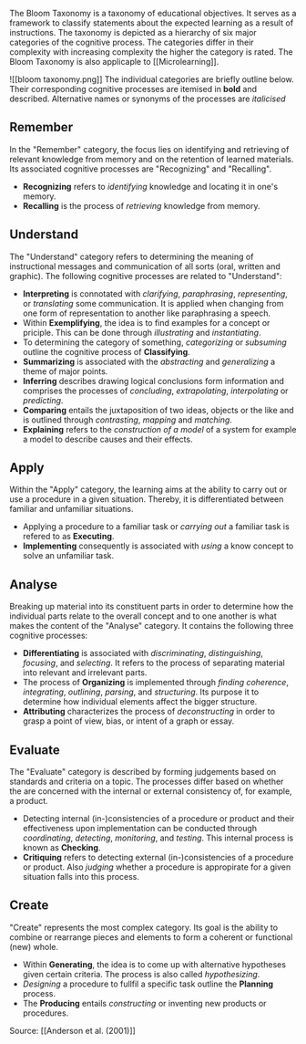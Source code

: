 The Bloom Taxonomy is a taxonomy of educational objectives. It serves as a framework to classify statements about the expected learning as a result of instructions. The taxonomy is depicted as a hierarchy of six major categories of the cognitive process. The categories differ in their complexity with increasing complexity the higher the category is rated. The Bloom Taxonomy is also applicaple to [[Microlearning]].

![[bloom taxonomy.png]]
The individual categories are briefly outline below. Their corresponding cognitive processes are itemised in **bold** and described. Alternative names or synonyms of the processes are *italicised*

## Remember
In the "Remember" category, the focus lies on identifying and retrieving of relevant knowledge from memory and on the retention of learned materials. Its associated cognitive processes are "Recognizing" and "Recalling".
- **Recognizing** refers to *identifying* knowledge and locating it in one's memory.
- **Recalling** is the process of *retrieving* knowledge from memory.

## Understand
The "Understand" category refers to determining the meaning of instructional messages and communication of all sorts (oral, written and graphic). The following cognitive processes are related to "Understand":
- **Interpreting** is connotated with *clarifying*, *paraphrasing*, *representing*, or *translating* some communication. It is applied when changing from one form of representation to another like paraphrasing a speech.
- Within **Exemplifying**, the idea is to find examples for a concept or priciple. This can be done through *illustrating* and *instantiating*.
- To determining the category of something, *categorizing* or *subsuming* outline the cognitive process of **Classifying**.
- **Summarizing** is associated with the *abstracting* and *generalizing* a theme of major points.
- **Inferring** describes drawing logical conclusions form information and comprises the processes of *concluding*, *extrapolating*, *interpolating* or *predicting*.
- **Comparing** entails the juxtaposition of two ideas, objects or the like and is outlined through *contrasting*, *mapping* and *matching*.
- **Explaining** refers to the *construction of a model* of a system for example a model to describe causes and their effects.

## Apply
Within the "Apply" category, the learning aims at the ability to carry out or use a procedure in a given situation. Thereby, it is differentiated between familiar and unfamiliar situations.
- Applying a procedure to a familiar task or *carrying out* a familiar task is refered to as **Executing**.
- **Implementing** consequently is associated with *using* a know concept to solve an unfamiliar task.

## Analyse
Breaking up material into its constituent parts in order to determine how the individual parts relate to the overall concept and to one another is what makes the content of the "Analyse" category. It contains the following three cognitive processes:
- **Differentiating** is associated with *discriminating*, *distinguishing*, *focusing*, and *selecting*. It refers to the process of separating material into relevant and irrelevant parts.
- The process of **Organizing** is implemented through *finding coherence*, *integrating*, *outlining*, *parsing*, and *structuring*. Its purpose it to determine how individual elements affect the bigger structure.
- **Attributing** characterizes the process of *deconstructing* in order to grasp a point of view, bias, or intent of a graph or essay.

## Evaluate
The "Evaluate" category is described by forming judgements based on standards and criteria on a topic. The processes differ based on whether the are concerned with the internal or external consistency of, for example, a product.
- Detecting internal (in-)consistencies of a procedure or product and their effectiveness upon implementation can be conducted through *coordinating*, *detecting*, *monitoring*, and *testing*. This internal process is known as **Checking**.
- **Critiquing** refers to detecting external (in-)consistencies of a procedure or product. Also *judging* whether a procedure is appropirate for a given situation falls into this process.

## Create
"Create" represents the most complex category. Its goal is the ability to combine or rearrange pieces and elements to form a coherent or functional (new) whole. 
- Within **Generating**, the idea is to come up with alternative hypotheses given certain criteria. The process is also called *hypothesizing*.
- *Designing* a procedure to fullfil a specific task outline the **Planning** process.
- The **Producing** entails *constructing* or inventing new products or procedures. 

Source: [[Anderson et al. (2001)]]